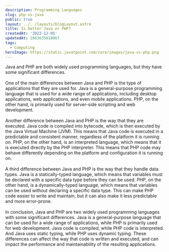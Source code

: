 ```yaml
---
description: Programming Languages
slug: php-vs-java
public: true
layout: ../../layouts/blogLayout.astro
title: Is better Java or PHP?
createdAt: '2022-12-05'
updatedAt: 1663635618067
tags:
  - Computing
heroImage: https://static.javatpoint.com/core/images/java-vs-php.png
---
```


Java and PHP are both widely used programming languages, but they have some significant differences.
<br/>
<br/>
One of the main differences between Java and PHP is the type of applications that they are used for. Java is a general-purpose programming language that is used for a wide range of applications, including desktop applications, web applications, and even mobile applications. PHP, on the other hand, is primarily used for server-side scripting and web development.
<br/>
<br/>
Another difference between Java and PHP is the way that they are executed. Java code is compiled into bytecode, which is then executed by the Java Virtual Machine (JVM). This means that Java code is executed in a predictable and consistent manner, regardless of the platform it is running on. PHP, on the other hand, is an interpreted language, which means that it is executed directly by the PHP interpreter. This means that PHP code may behave differently depending on the platform and configuration it is running on.
<br/>
<br/>
A third difference between Java and PHP is the way that they handle data types. Java is a statically-typed language, which means that variables must be declared with a specific data type before they can be used. PHP, on the other hand, is a dynamically-typed language, which means that variables can be used without declaring a specific data type. This can make PHP code easier to write and maintain, but it can also make it less predictable and more error-prone.
<br/>
<br/>
In conclusion, Java and PHP are two widely used programming languages with some significant differences. Java is a general-purpose language that can be used for a wide range of applications, while PHP is primarily used for web development. Java code is compiled, while PHP code is interpreted. And Java uses static typing, while PHP uses dynamic typing. These differences can affect the way that code is written and executed, and can impact the performance and maintainability of the resulting applications.